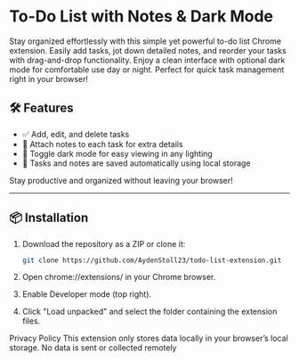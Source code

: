 # To-Do List with Notes & Dark Mode

Stay organized effortlessly with this simple yet powerful to-do list Chrome extension. Easily add tasks, jot down detailed notes, and reorder your tasks with drag-and-drop functionality. Enjoy a clean interface with optional dark mode for comfortable use day or night. Perfect for quick task management right in your browser!

## 🛠️ Features

- ✅ Add, edit, and delete tasks  
- 📝 Attach notes to each task for extra details  
- 🌙 Toggle dark mode for easy viewing in any lighting  
- 💾 Tasks and notes are saved automatically using local storage  

Stay productive and organized without leaving your browser!

---

## 📦 Installation

1. Download the repository as a ZIP or clone it:
   ```bash
   git clone https://github.com/AydenStoll23/todo-list-extension.git

2. Open chrome://extensions/ in your Chrome browser.

3. Enable Developer mode (top right).

4. Click "Load unpacked" and select the folder containing the extension files.

Privacy Policy
This extension only stores data locally in your browser’s local storage. No data is sent or collected remotely

